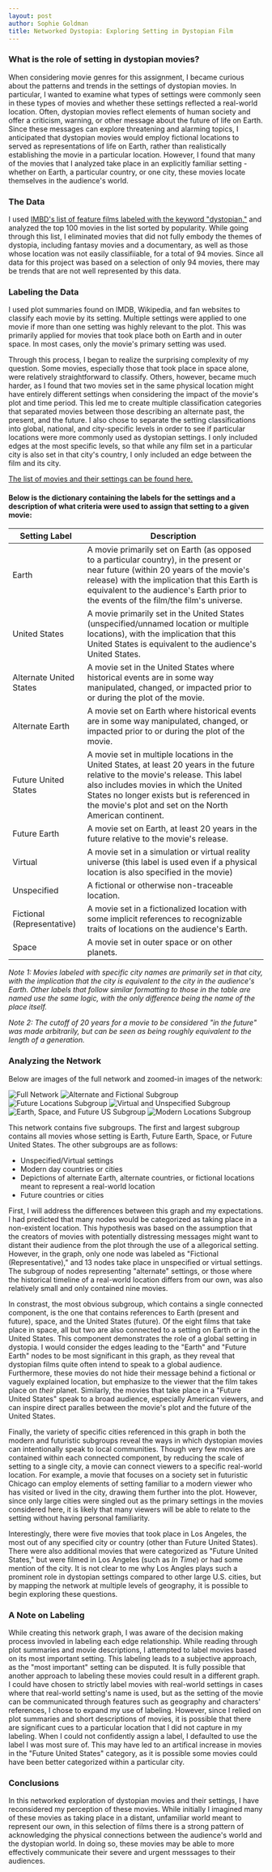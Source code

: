 ```yaml
---
layout: post
author: Sophie Goldman
title: Networked Dystopia: Exploring Setting in Dystopian Film
---
```


### What is the role of setting in dystopian movies?

When considering movie genres for this assignment, I became curious about the patterns and trends in the settings of dystopian movies. In particular, I wanted to examine what types of settings were commonly seen in these types of movies and whether these settings reflected a real-world location. Often, dystopian movies reflect elements of human society and offer a criticism, warning, or other message about the future of life on Earth. Since these messages can explore threatening and alarming topics, I anticipated that dystopian movies would employ fictional locations to served as representations of life on Earth, rather than realistically establishing the movie in a particular location. However, I found that many of the movies that I analyzed take place in an explicitly familiar setting - whether on Earth, a particular country, or one city, these movies locate themselves in the audience's world.

### The Data
I used [IMBD's list of feature films labeled with the keyword "dystopian,"](https://www.imdb.com/search/keyword/?keywords=dystopia&pf_rd_m=A2FGELUUNOQJNL&pf_rd_p=bdc91cb7-0144-4906-b072-b45760c8aa67&pf_rd_r=87SV6VT6763RFZYAG8HZ&pf_rd_s=right-1&pf_rd_t=15051&pf_rd_i=genre&ref_=kw_nxt&mode=detail&page=1&title_type=movie&sort=moviemeter,asc) and analyzed the top 100 movies in the list sorted by popularity. While going through this list, I eliminated movies that did not fully embody the themes of dystopia, including fantasy movies and a documentary, as well as those whose location was not easily classifiiable, for a total of 94 movies. Since all data for this project was based on a selection of only 94 movies, there may be trends that are not well represented by this data. 

### Labeling the Data
I used plot summaries found on IMDB, Wikipedia, and fan websites to classify each movie by its setting. Multiple settings were applied to one movie if more than one setting was highly relevant to the plot. This was primarily applied for movies that took place both on Earth and in outer space. In most cases, only the movie's primary setting was used.

Through this process, I began to realize the surprising complexity of my question. Some movies, especially those that took place in space alone, were relatively straightforward to classify. Others, however, became much harder, as I found that two movies set in the same physical location might have entirely different settings when considering the impact of the movie's plot and time period. This led me to create multiple classification categories that separated movies between those describing an alternate past, the present, and the future. I also chose to separate the setting classifications into global, national, and city-specific levels in order to see if particular locations were more commonly used as dystopian settings. I only included edges at the most specific levels, so that while any film set in a particular city is also set in that city's country, I only included an edge between the film and its city.

[The list of movies and their settings can be found here.](https://docs.google.com/spreadsheets/d/1aJKW8D20lYVDX--59RklBFRlqNi0tgz_dzQ4i5_sINY/edit?usp=sharing)

#### Below is the dictionary containing the labels for the settings and a description of what criteria were used to assign that setting to a given movie:

| Setting Label      | Description |
| ----------- | ----------- |
| Earth      | A movie primarily set on Earth (as opposed to a particular country), in the present or near future (within 20 years of the movie's release) with the implication that this Earth is equivalent to the audience's Earth prior to the events of the film/the film's universe.        |
| United States   | A movie primarily set in the United States (unspecified/unnamed location or multiple locations), with the implication that this United States is equivalent to the audience's United States.        |
| Alternate United States |A movie set in the United States where historical events are in some way manipulated, changed, or impacted prior to or during the plot of the movie. |
| Alternate Earth |A movie set on Earth where historical events are in some way manipulated, changed, or impacted prior to or during the plot of the movie. |
| Future United States|A movie set in multiple locations in the United States, at least 20 years in the future relative to the movie's release. This label also includes movies in which the United States no longer exists but is referenced in the movie's plot and set on the North American continent. |
| Future Earth|A movie set on Earth, at least 20 years in the future relative to the movie's release.  |
| Virtual| A movie set in a simulation or virtual reality universe (this label is used even if a physical location is also specified in the movie)|
| Unspecified|  A fictional or otherwise non-traceable location. |
| Fictional (Representative)| A movie set in a fictionalized location with some implicit references to recognizable traits of locations on the audience's Earth.|
| Space| A movie set in outer space or on other planets. |

 *Note 1: Movies labeled with specific city names are primarily set in that city, with the implication that the city is equivalent to the city in the audience's Earth. Other labels that follow similar formatting to those in the table are named use the same logic, with the only difference being the name of the place itself.*
 
 *Note 2: The cutoff of 20 years for a movie to be considered "in the future" was made arbitrarily, but can be seen as being roughly equivalent to the length of a generation.*
 
### Analyzing the Network

Below are images of the full network and zoomed-in images of the network:

![Full Network](https://github.com/sophiegoldman/images/blob/main/fullgraph.png?raw=true)
![Alternate and Fictional Subgroup](https://github.com/sophiegoldman/images/blob/main/alternate-fictional.png?raw=true)
![Future Locations Subgroup](https://github.com/sophiegoldman/images/blob/main/future-locations.png?raw=true)
![Virtual and Unspecified Subgroup](https://github.com/sophiegoldman/images/blob/main/virtual-unspecified.png?raw=true)
![Earth, Space, and Future US Subgroup](https://github.com/sophiegoldman/images/blob/main/earth-space-futureus.png?raw=true)
![Modern Locations Subgroup](https://github.com/sophiegoldman/images/blob/main/modern-locations.png?raw=true)

This network contains five subgroups. The first and largest subgroup contains all movies whose setting is Earth, Future Earth, Space, or Future United States. The other subgroups are as follows:
- Unspecified/Virtual settings
- Modern day countries or cities
- Depictions of alternate Earth, alternate countries, or fictional locations meant to represent a real-world location
- Future countries or cities

First, I will address the differences between this graph and my expectations. I had predicted that many nodes would be categorized as taking place in a non-existent location. This hypothesis was based on the assumption that the creators of movies with potentially distressing messages might want to distant their audience from the plot through the use of a allegorical setting. However, in the graph, only one node was labeled as "Fictional (Representative)," and 13 nodes take place in unspecified or virtual settings. The subgroup of nodes representing "alternate" settings, or those where the historical timeline of a real-world location differs from our own, was also relatively small and only contained nine movies.

In constrast, the most obvious subgroup, which contains a single connected component, is the one that contains references to Earth (present and future), space, and the United States (future). Of the eight films that take place in space, all but two are also connected to a setting on Earth or in the United States. This component demonstrates the role of a global setting in dystopia. I would consider the edges leading to the "Earth" and "Future Earth" nodes to be most significant in this graph, as they reveal that dystopian films quite often intend to speak to a global audience. Furthermore, these movies do not hide their message behind a fictional or vaguely explained location, but emphasize to the viewer that the film takes place on *their* planet. Similarly, the movies that take place in a "Future United States" speak to a broad audience, especially American viewers, and can inspire direct paralles between the movie's plot and the future of the United States.

Finally, the variety of specific cities referenced in this graph in both the modern and futuristic subgroups reveal the ways in which dystopian movies can intentionally speak to local communities. Though very few movies are contained within each connected component, by reducing the scale of setting to a single city, a movie can connect viewers to a specific real-world location. For example, a movie that focuses on a society set in futuristic Chicago can employ elements of setting familiar to a modern viewer who has visited or lived in the city, drawing them further into the plot. However, since only large cities were singled out as the primary settings in the movies considered here, it is likely that many viewers will be able to relate to the setting without having personal familiarity.

Interestingly, there were five movies that took place in Los Angeles, the most out of any specified city or country (other than Future United States). There were also additional movies that were categorized as "Future United States," but were filmed in Los Angeles (such as *In Time*) or had some mention of the city. It is not clear to me why Los Angles plays such a prominent role in dystopian settings compared to other large U.S. cities, but by mapping the network at multiple levels of geography, it is possible to begin exploring these questions.

### A Note on Labeling

While creating this network graph, I was aware of the decision making process invovled in labeling each edge relationship. While reading through plot summaries and movie descriptions, I attempted to label movies based on its most important setting. This labeling leads to a subjective approach, as the "most important" setting can be disputed. It is fully possible that another approach to labeling these movies could result in a different graph. I could have chosen to strictly label movies with real-world settings in cases where that real-world setting's name is used, but as the setting of the movie can be communicated through features such as geography and characters' references, I chose to expand my use of labeling. However, since I relied on plot summaries and short descriptions of movies, it is possible that there are significant cues to a particular location that I did not capture in my labeling. When I could not confidently assign a label, I defaulted to use the label I was most sure of. This may have led to an artifical increase in movies in the "Future United States" category, as it is possible some movies could have been better categorized within a particular city.

### Conclusions

In this networked exploration of dystopian movies and their settings, I have reconsidered my perception of these movies. While initially I imagined many of these movies as taking place in a distant, unfamiliar world meant to represent our own, in this selection of films there is a strong pattern of acknowledging the physical connections between the audience's world and the dystopian world. In doing so, these movies may be able to more effectively communicate their severe and urgent messsages to their audiences. 
